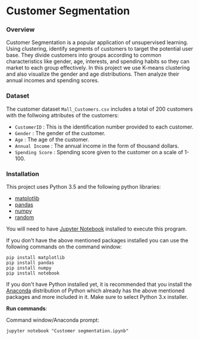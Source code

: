# Customer Segmentation
### Overview
Customer Segmentation is a popular application of unsupervised learning. Using
clustering, identify segments of customers to target the potential user base. They divide
customers into groups according to common characteristics like gender, age, interests,
and spending habits so they can market to each group effectively.
In this project we use K-means clustering and also visualize the gender and age distributions. Then
analyze their annual incomes and spending scores.

### Dataset
The customer dataset `Mall_Customers.csv` includes a total of 200 customers with the follwoing attributes of the customers:
- `CustomerID` : This is the identification number provided to each customer.
- `Gender` : The gender of the customer.
- `Age` : The age of the customer.
- `Annual Income` : The annual income in the form of thousand dollars.
- `Spending Score` : Spending score given to the customer on a scale of 1-100.

### Installation
This project uses Python 3.5 and the following python libraries:
- [matplotlib](https://matplotlib.org/)
- [pandas](https://pandas.pydata.org/)
- [numpy](https://numpy.org/)
- [random](https://docs.python.org/3/library/random.html)

You will need to have [Jupyter Notebook](https://jupyter.org/) installed to execute this program.

If you don't have the above mentioned packages installed you can use the following commands on the command window:
```
pip install matplotlib
pip install pandas
pip install numpy
pip install notebook
```
If you don't have Python installed yet, it is recommended that you install the [Anaconda]() distribution of Python which already has the above mentioned packages and more included in it. Make sure to select Python 3.x installer.

**Run commands**: 

Command window/Anaconda prompt:
```
jupyter notebook "Customer segmentation.ipynb"
```